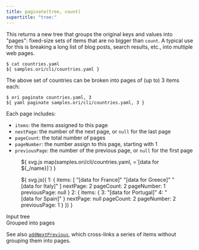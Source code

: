 ```yaml
---
title: paginate(tree, count)
supertitle: "tree:"
---
```


This returns a new tree that groups the original keys and values into "pages": fixed-size sets of items that are no bigger than `count`. A typical use for this is breaking a long list of blog posts, search results, etc., into multiple web pages.

```console
$ cat countries.yaml
${ samples.ori/cli/countries.yaml }
```

The above set of countries can be broken into pages of (up to) 3 items each:

```console
$ ori paginate countries.yaml, 3
${ yaml paginate samples.ori/cli/countries.yaml, 3 }
```

Each page includes:

- `items`: the items assigned to this page
- `nextPage`: the number of the next page, or `null` for the last page
- `pageCount`: the total number of pages
- `pageNumber`: the number assign to this page, starting with 1
- `previousPage`: the number of the previous page, or `null` for the first page

<div class="sideBySide">
  <figure>
    ${ svg.js map(samples.ori/cli/countries.yaml, =`[data for ${_/name}]`) }
  </figure>
  <figure>
    ${ svg.js({
      1: {
        items: [
          "[data for France]"
          "[data for Greece]"
          "[data for Italy]"
        ]
        nextPage: 2
        pageCount: 2
        pageNumber: 1
        previousPage: null
      }
      2: {
        items: {
          3: "[data for Portugal]"
          4: "[data for Spain]"
        }
        nextPage: null
        pageCount: 2
        pageNumber: 2
        previousPage: 1      
      }
    }) }
  </figure>
  <figcaption>Input tree</figcaption>
  <figcaption>Grouped into pages</figcaption>
</div>

See also [`addNextPrevious`](addNextPrevious.html), which cross-links a series of items without grouping them into pages.
